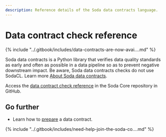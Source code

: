 ```yaml
---
description: Reference details of the Soda data contracts language.
---
```


# Data contract check reference

{% include "../.gitbook/includes/data-contracts-are-now-avai....md" %}

Soda data contracts is a Python library that verifies data quality standards as early and often as possible in a data pipeline so as to prevent negative downstream impact. Be aware, Soda data contracts checks do not use SodaCL. Learn more [About Soda data contracts](./#about-data-contracts).

Access the [data contract check reference](https://github.com/sodadata/soda-core/blob/main/docs/data-contracts-language.md) in the Soda Core repository in GitHub.

## Go further

* Learn how to [prepare](data-contracts-write.md) a data contract.

{% include "../.gitbook/includes/need-help-join-the-soda-co....md" %}
